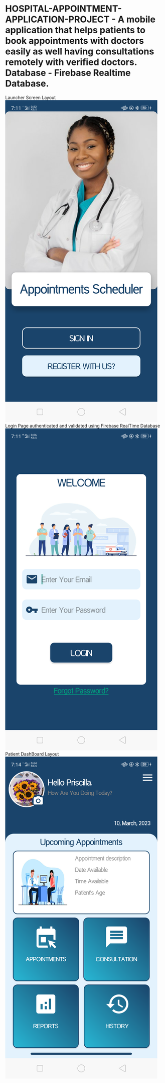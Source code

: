 # HOSPITAL-APPOINTMENT-APPLICATION-PROJECT - A mobile application that helps patients to book appointments with doctors easily as well having consultations remotely with verified doctors. Database - Firebase Realtime Database.
 
 Launcher Screen Layout
![Launcher Screen](https://github.com/Dalton-47/HOSPITAL-APPOINTMENT-APPLICATION-PROJECT/blob/master/image_one.png)
Login Page authenticated and validated using Firebase RealTime Database
![Launcher Screen](https://github.com/Dalton-47/HOSPITAL-APPOINTMENT-APPLICATION-PROJECT/blob/master/image_two.png)
Patient DashBoard Layout
![Launcher Screen](https://github.com/Dalton-47/HOSPITAL-APPOINTMENT-APPLICATION-PROJECT/blob/master/image_three.png)
